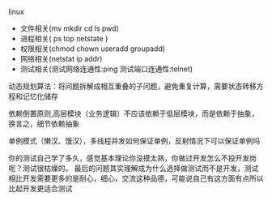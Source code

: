 linux

- 文件相关(mv mkdir cd ls pwd)
- 进程相关( ps top netstate )
- 权限相关(chmod chown useradd groupadd)
- 网络相关(netstat ip addr)
- 测试相关(测试网络连通性:ping 测试端口连通性:telnet)

动态规划算法：将问题拆解成相互重叠的子问题，避免重复计算，需要状态转移方程和记忆化储存









依赖倒置原则,高层模块（业务逻辑）不应该依赖于低层模块，而是依赖于抽象，换言之，细节依赖抽象	

单例模式（懒汉、饿汉），多线程并发如何保证单例，反射情况下可以保证单例吗


你的测试自己学了多久，感觉基本理论你没摸太熟，你做过开发怎么不投开发岗呢？测试很枯燥的。
最后的问题其实理解成为什么选择做测试而不是开发，测试相比开发需要更多的是耐心，细心，交流这种品德，可能说自己有这方面有点所以比起开发更适合测试

